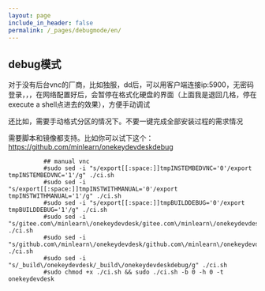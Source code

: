 ```yaml
---
layout: page
include_in_header: false
permalink: /_pages/debugmode/en/
---
```



debug模式
-----

对于没有后台vnc的厂商，比如独服，dd后，可以用客户端连接ip:5900，无密码登录，，，在网络配置好后，会暂停在格式化硬盘的界面（上面我是退回几格，停在execute a shell点进去的效果），方便手动调试

还比如，需要手动格式分区的情况下。不要一键完成全部安装过程的需求情况

需要脚本和镜像都支持。比如你可以试下这个：https://github.com/minlearn/onekeydevdeskdebug


```
          ## manual vnc
          #sudo sed -i "s/export[[:space:]]tmpINSTEMBEDVNC='0'/export tmpINSTEMBEDVNC='1'/g" ./ci.sh
          #sudo sed -i "s/export[[:space:]]tmpINSTWITHMANUAL='0'/export tmpINSTWITHMANUAL='1'/g" ./ci.sh
          #sudo sed -i "s/export[[:space:]]tmpBUILDDEBUG='0'/export tmpBUILDDEBUG='1'/g" ./ci.sh
          #sudo sed -i "s/gitee.com\/minlearn\/onekeydevdesk/gitee.com\/minlearn\/onekeydevdeskdebug/g" ./ci.sh
          #sudo sed -i "s/github.com\/minlearn\/onekeydevdesk/github.com\/minlearn\/onekeydevdeskdebug/g" ./ci.sh
          #sudo sed -i "s/_build\/onekeydevdesk/_build\/onekeydevdeskdebug/g" ./ci.sh
          #sudo chmod +x ./ci.sh && sudo ./ci.sh -b 0 -h 0 -t onekeydevdesk
```